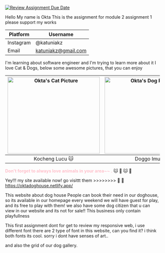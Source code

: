 [![Review Assignment Due Date](https://classroom.github.com/assets/deadline-readme-button-22041afd0340ce965d47ae6ef1cefeee28c7c493a6346c4f15d667ab976d596c.svg)](https://classroom.github.com/a/2BREHFic)

Hello My name is Okta
This is the assignment for module 2 assignment 1
please support my works

| Platform     | Username          |
| -----------  | -----------       |
| Instagram    | @katuniakz        |
| Email        | <katuniakz@gmail.com>       |

I'm learning about software engineer and I'm trying to learn more about it
I love Cat & Dogs, below some awesome pictures, that you can enjoy

| <img src="https://upload.wikimedia.org/wikipedia/commons/7/74/A-Cat.jpg" width="300" height="250" alt="Okta's Cat Picture"> | <img src="https://upload.wikimedia.org/wikipedia/commons/4/43/Cute_dog.jpg" width="300" height="250" alt="Okta's Dog Picture"> |
|:------------------------------------------------------------------------------------------------------------------------:|:---------------------------------------------------------------------------------------------------------------------------:|
|                                                  Kocheng Lucu :cat:                                                       |                                                  Doggo Imut :dog:                                                              |

<span style="color: pink; font-weight: bold;">Don't forget to always love animals in your area~~  .</span> :cat: :dog: :cat: :dog:

Yey!!! my site available now!
go visittt them >>>>>>>> :dog: :dog: https://oktadoghouse.netlify.app/

This website about dog house
People can book their need in our doghouse, so its available in our homepage
every weekend we will have guest for play, and its free to play with them!
we also have some dog citizen that u can view in our website and its not for sale!!
This business only contain playfullness


This first assignment dont for get to review my responsive web, i use different font there are 2 type of font in this website, can you find it? i think both fonts its cool. sorry i dont have senses of art..

and also the grid of our dog gallery.

